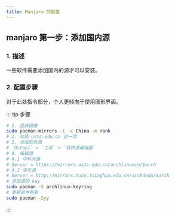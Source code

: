 ```yaml
---
title: Manjaro 的配置
---
```


## manjaro 第一步：添加国内源

### 1. 描述

一些软件需要添加国内的源才可以安装。



### 2. 配置步骤

对于此处指令部分，个人更倾向于使用图形界面。



::: tip 步骤
```sh
# 1. 选择镜像
sudo pacman-mirrors -i -c China -m rank
# 2. 勾选 ustc.edu.cn 这一项
# 3. 添加软件源
# `Octopi` > `工具` > `软件源编辑器`
# 4. 编辑源
# 4.1 中科大源
# Server = https://mirrors.ustc.edu.cn/archlinuxcn/$arch
# 4.2 清华源
# Server = http://mirrors.tuna.tsinghua.edu.cn/arch4edu/$arch
# 添加源的 key
sudo pacman -S archlinux-keyring 
# 更新软件列表
sudo pacman -Syy
```
:::